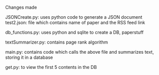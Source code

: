 Changes made

JSONCreate.py: uses python code to generate a JSON document
test2.json: file which contains name of paper and the RSS feed link

db_functions.py: uses python and sqlite to create a DB, paperstuff

textSummarizer.py: contains page rank algorithm

main.py: contains code which calls the above file and summarizes text, storing it in a database

get.py: to view the first 5 contents in the DB
